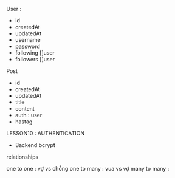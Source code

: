 User :

- id
- createdAt
- updatedAt
- username
- password
- following []user
- followers []user

Post

- id
- createdAt
- updatedAt
- title
- content
- auth : user
- hastag

LESSON10 : AUTHENTICATION

- Backend
  bcrypt

relationships

one to one : vợ vs chồng
one to many : vua vs vợ
many to many :
